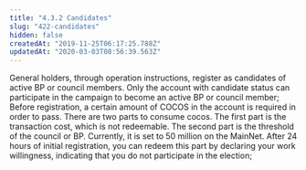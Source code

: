 ```yaml
---
title: "4.3.2 Candidates"
slug: "422-candidates"
hidden: false
createdAt: "2019-11-25T06:17:25.788Z"
updatedAt: "2020-03-03T08:56:39.563Z"
---
```

General holders, through operation instructions, register as candidates of active BP or council members. Only the account with candidate status can participate in the campaign to become an active BP or council member;
Before registration, a certain amount of COCOS in the account is required in order to pass. There are  two parts to consume cocos. The first part is the transaction cost, which is not redeemable.  The second part is the threshold of the council or BP. Currently, it is set to 50 million on the MainNet. After 24 hours of initial registration, you can redeem this part by declaring your work willingness, indicating that you do not participate in the election;